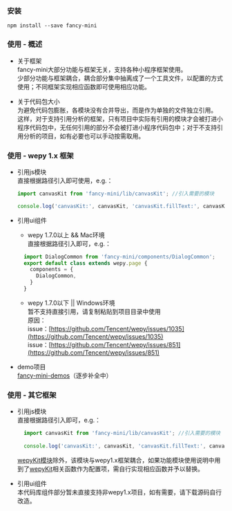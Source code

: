 ### 安装
`npm install --save fancy-mini`

### 使用 - 概述
- 关于框架  
  fancy-mini大部分功能与框架无关，支持各种小程序框架使用。  
  少部分功能与框架耦合，耦合部分集中抽离成了一个工具文件，以配置的方式使用；不同框架实现相应函数即可使用相应功能。  
  

- 关于代码包大小  
  为避免代码包膨胀，各模块没有合并导出，而是作为单独的文件独立引用。  
  这样，对于支持引用分析的框架，只有项目中实际有引用的模块才会被打进小程序代码包中，无任何引用的部分不会被打进小程序代码包中；对于不支持引用分析的项目，如有必要也可以手动按需取用。   


### 使用 - wepy 1.x 框架
 

- 引用js模块  
	直接根据路径引入即可使用，e.g.：
	```js
	import canvasKit from 'fancy-mini/lib/canvasKit'; //引入需要的模块
	
	console.log('canvasKit:', canvasKit, 'canvasKit.fillText:', canvasKit.fillText); //使用该模块
	```
	

- 引用ui组件  
  - wepy 1.7.0以上 && Mac环境  
  直接根据路径引入即可，e.g.：
  ```js
    import DialogCommon from 'fancy-mini/components/DialogCommon';
    export default class extends wepy.page {
      components = {
        DialogCommon,
      }
    }
  ```
  - wepy 1.7.0以下 || Windows环境  
  暂不支持直接引用，请复制粘贴到项目目录中使用  
  原因：  
    issue：[https://github.com/Tencent/wepy/issues/1035](https://github.com/Tencent/wepy/issues/1035)  
    issue：[https://github.com/Tencent/wepy/issues/851](https://github.com/Tencent/wepy/issues/851)
    
- demo项目  
  [fancy-mini-demos](https://github.com/zhuanzhuanfe/fancy-mini-demos)（逐步补全中）

### 使用 - 其它框架
- 引用js模块  
  直接根据路径引入即可，e.g.：
  ```js
    import canvasKit from 'fancy-mini/lib/canvasKit'; //引入需要的模块
	
    console.log('canvasKit:', canvasKit, 'canvasKit.fillText:', canvasKit.fillText); //使用该模块
  ```  
  [wepyKit模块](./module-wepyKit.html)除外，该模块与wepy1.x框架耦合，如果功能模块使用说明中用到了[wepyKit](./module-wepyKit.html)相关函数作为配置项，需自行实现相应函数并予以替换。  
    
  
- 引用ui组件  
  本代码库组件部分暂未直接支持非wepy1.x项目，如有需要，请下载源码自行改造。
   